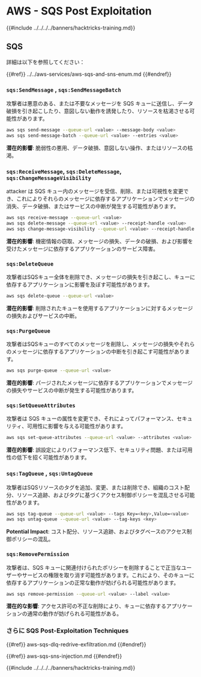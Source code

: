 # AWS - SQS Post Exploitation

{{#include ../../../../banners/hacktricks-training.md}}

## SQS

詳細は以下を参照してください：

{{#ref}}
../../aws-services/aws-sqs-and-sns-enum.md
{{#endref}}

### `sqs:SendMessage` , `sqs:SendMessageBatch`

攻撃者は悪意のある、または不要なメッセージを SQS キューに送信し、データ破損を引き起こしたり、意図しない動作を誘発したり、リソースを枯渇させる可能性があります。
```bash
aws sqs send-message --queue-url <value> --message-body <value>
aws sqs send-message-batch --queue-url <value> --entries <value>
```
**潜在的影響**: 脆弱性の悪用、データ破損、意図しない操作、またはリソースの枯渇。

### `sqs:ReceiveMessage`, `sqs:DeleteMessage`, `sqs:ChangeMessageVisibility`

attacker は SQS キュー内のメッセージを受信、削除、または可視性を変更でき、これによりそれらのメッセージに依存するアプリケーションでメッセージの消失、データ破損、またはサービスの中断が発生する可能性があります。
```bash
aws sqs receive-message --queue-url <value>
aws sqs delete-message --queue-url <value> --receipt-handle <value>
aws sqs change-message-visibility --queue-url <value> --receipt-handle <value> --visibility-timeout <value>
```
**潜在的影響**: 機密情報の窃取、メッセージの損失、データの破損、および影響を受けたメッセージに依存するアプリケーションのサービス障害。

### `sqs:DeleteQueue`

攻撃者はSQSキュー全体を削除でき、メッセージの損失を引き起こし、キューに依存するアプリケーションに影響を及ぼす可能性があります。
```bash
aws sqs delete-queue --queue-url <value>
```
**潜在的影響**: 削除されたキューを使用するアプリケーションに対するメッセージの損失およびサービスの中断。

### `sqs:PurgeQueue`

攻撃者はSQSキューのすべてのメッセージを削除し、メッセージの損失やそれらのメッセージに依存するアプリケーションの中断を引き起こす可能性があります。
```bash
aws sqs purge-queue --queue-url <value>
```
**潜在的影響**: パージされたメッセージに依存するアプリケーションでメッセージの損失やサービスの中断が発生する可能性があります。

### `sqs:SetQueueAttributes`

攻撃者は SQS キューの属性を変更でき、それによってパフォーマンス、セキュリティ、可用性に影響を与える可能性があります。
```bash
aws sqs set-queue-attributes --queue-url <value> --attributes <value>
```
**潜在的影響**: 誤設定によりパフォーマンス低下、セキュリティ問題、または可用性の低下を招く可能性があります。

### `sqs:TagQueue` , `sqs:UntagQueue`

攻撃者はSQSリソースのタグを追加、変更、または削除でき、組織のコスト配分、リソース追跡、およびタグに基づくアクセス制御ポリシーを混乱させる可能性があります。
```bash
aws sqs tag-queue --queue-url <value> --tags Key=<key>,Value=<value>
aws sqs untag-queue --queue-url <value> --tag-keys <key>
```
**Potential Impact**: コスト配分、リソース追跡、およびタグベースのアクセス制御ポリシーの混乱。

### `sqs:RemovePermission`

攻撃者は、SQS キューに関連付けられたポリシーを削除することで正当なユーザーやサービスの権限を取り消す可能性があります。これにより、そのキューに依存するアプリケーションの正常な動作が妨げられる可能性があります。
```bash
aws sqs remove-permission --queue-url <value> --label <value>
```
**潜在的な影響**: アクセス許可の不正な削除により、キューに依存するアプリケーションの通常の動作が妨げられる可能性がある。

### さらに SQS Post-Exploitation Techniques

{{#ref}}
aws-sqs-dlq-redrive-exfiltration.md
{{#endref}}

{{#ref}}
aws-sqs-sns-injection.md
{{#endref}}

{{#include ../../../../banners/hacktricks-training.md}}
